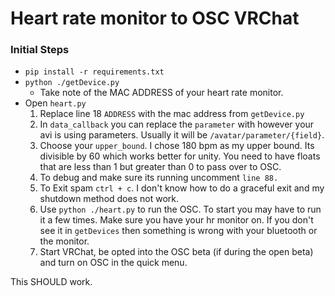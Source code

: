 # Heart rate monitor to OSC VRChat

### Initial Steps

- `pip install -r requirements.txt`
- `python ./getDevice.py`
    - Take note of the MAC ADDRESS of your heart rate monitor.
- Open `heart.py` 
    1. Replace line 18 `ADDRESS` with the mac address from `getDevice.py`
    2. In `data_callback` you can replace the `parameter` with however your avi is using parameters. Usually it will be `/avatar/parameter/{field}`. 
    3. Choose your `upper_bound`. I chose 180 bpm as my upper bound. Its divisible by 60 which works better for unity. You need to have floats that are less than 1 but greater than 0 to pass over to OSC. 
    4. To debug and make sure its running uncomment `line 88.` 
    5. To Exit spam `ctrl + c`. I don't know how to do a graceful exit and my shutdown method does not work.
    6. Use `python ./heart.py` to run the OSC. To start you may have to run it a few times. Make sure you have your hr monitor on. If you don't see it in `getDevices` then something is wrong with your bluetooth or the monitor. 
    7. Start VRChat, be opted into the OSC beta (if during the open beta) and turn on OSC in the quick menu.

This SHOULD work.
